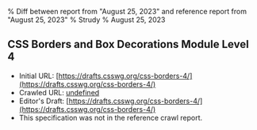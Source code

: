 % Diff between report from "August 25, 2023" and reference report from "August 25, 2023"
% Strudy
% August 25, 2023

## CSS Borders and Box Decorations Module Level 4

- Initial URL: [https://drafts.csswg.org/css-borders-4/](https://drafts.csswg.org/css-borders-4/)
- Crawled URL: [undefined](undefined)
- Editor's Draft: [https://drafts.csswg.org/css-borders-4/](https://drafts.csswg.org/css-borders-4/)
- This specification was not in the reference crawl report.



